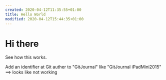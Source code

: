 ```yaml
---
created: 2020-04-12T11:35:55+01:00
title: Hello World
modified: 2020-04-12T15:44:35+01:00
---
```


# Hi there

See how this works.

Add an identifier at Git auther to "GitJournal" like "GitJournal iPadMini2015" ==> looks like not working